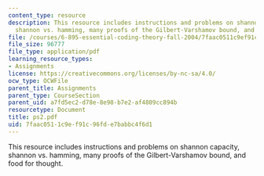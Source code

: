 ```yaml
---
content_type: resource
description: This resource includes instructions and problems on shannon capacity,
  shannon vs. hamming, many proofs of the Gilbert-Varshamov bound, and food for thought.
file: /courses/6-895-essential-coding-theory-fall-2004/7faac0511c9ef91c96fde7babbc4f6d1_ps2.pdf
file_size: 96777
file_type: application/pdf
learning_resource_types:
- Assignments
license: https://creativecommons.org/licenses/by-nc-sa/4.0/
ocw_type: OCWFile
parent_title: Assignments
parent_type: CourseSection
parent_uid: a7fd5ec2-d78e-8e98-b7e2-af4809cc894b
resourcetype: Document
title: ps2.pdf
uid: 7faac051-1c9e-f91c-96fd-e7babbc4f6d1
---
```

This resource includes instructions and problems on shannon capacity, shannon vs. hamming, many proofs of the Gilbert-Varshamov bound, and food for thought.